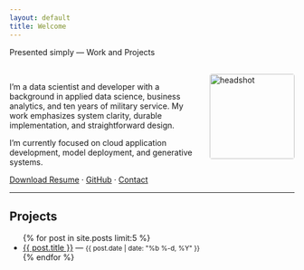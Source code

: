 ```yaml
---
layout: default
title: Welcome
---
```


Presented simply — Work and Projects

<div style="max-width: 700px; margin: 0 auto; padding-top: 1rem;">

  <img src="placeholder" alt="headshot" style="width: 150px; float: right; margin-left: 20px; border-radius: 4px;">

  <p>
    I’m a data scientist and developer with a background in applied data science, business analytics, and ten years of military service.
    My work emphasizes system clarity, durable implementation, and straightforward design.
  </p>

  <p>
    I’m currently focused on cloud application development, model deployment, and generative systems.
  </p>

  <p>
    <a href="placeholder">Download Resume</a> ·
    <a href="https://github.com/MylesTym">GitHub</a> ·
    <a href="placeholder">Contact</a>
  </p>

</div>

---

## Projects

<ul>
  {% for post in site.posts limit:5 %}
    <li>
      <a href="{{ post.url }}">{{ post.title }}</a> — <small>{{ post.date | date: "%b %-d, %Y" }}</small>
    </li>
  {% endfor %}
</ul>
